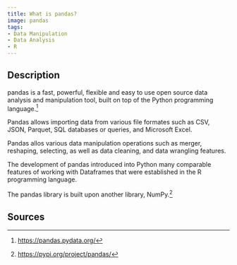 ```yaml
---
title: What is pandas?
image: pandas
tags:
- Data Manipulation
- Data Analysis
- R
---
```

## Description

pandas is a fast, powerful, flexible and easy to use open source data analysis and manipulation tool, built on top of the Python programming language.[^1]

Pandas allows importing data from various file formates such as CSV, JSON, Parquet, SQL databases or queries, and Microsoft Excel.

Pandas allos various data manipulation operations such as merger, reshaping, selecting, as well as data cleaning, and data wrangling features.

The development of pandas introduced into Python many comparable features of working with Dataframes that were established in the R programming language.

The pandas library is built upon another library, NumPy.[^2]

## Sources

[^1]: https://pandas.pydata.org/
[^2]: https://pypi.org/project/pandas/